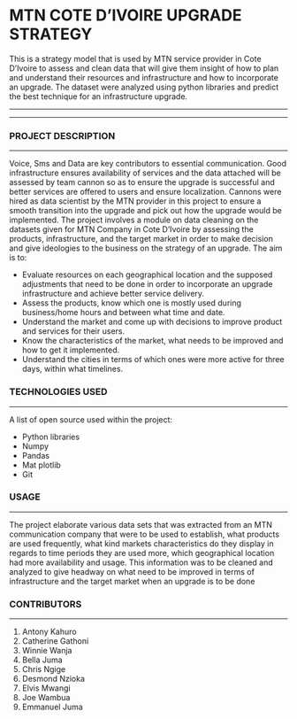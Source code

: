 

# MTN COTE D’IVOIRE UPGRADE STRATEGY

This is a strategy model that is used by MTN service provider in Cote D’Ivoire to assess and clean data that will give them insight of how to plan and understand their resources and infrastructure and how to incorporate an upgrade. The dataset were analyzed using python libraries and predict the best technique for an infrastructure upgrade.
 
-------------------------------------------------------------------------------------------------------
-------------------------------------------------------------------------------------------------------
 
### PROJECT DESCRIPTION
***
Voice, Sms and Data are key contributors to essential communication. Good infrastructure ensures availability of services and the data attached will be assessed by team cannon so as to ensure the upgrade is successful and better services are offered to users and ensure localization.
Cannons were hired as data scientist by the MTN provider in this project to ensure a smooth transition into the upgrade and pick out how the upgrade would be implemented.
The project involves a module on data cleaning on the datasets given for MTN Company in Cote D’Ivoire by assessing the products, infrastructure, and the target market in order to make decision and give ideologies to the business on the strategy of an upgrade.
The aim is to:
*  Evaluate resources on each geographical location and the supposed adjustments that need to be done in order to incorporate an upgrade infrastructure and achieve   better service delivery.
*  Assess the products, know which one is mostly used during business/home hours and between what time and date.
*  Understand the market and come up with decisions to improve product and services for their users.
*  Know the characteristics of the market, what needs to be improved and how to get it implemented.
*  Understand the cities in terms of which ones were more active for three days, within what timelines.




### TECHNOLOGIES USED
***
A list of open source used within the project:
 * Python libraries
 * Numpy
 * Pandas
 * Mat plotlib
 * Git
  
### USAGE
***
The project elaborate various data sets that was extracted from an MTN communication company that were to be used to establish, what products are used frequently, what kind markets characteristics do they display in regards to time periods they are used more, which geographical location had more availability and usage. This information was to be cleaned and analyzed to give headway on what need to be improved in terms of infrastructure and the target market when an upgrade is to be done

  
### CONTRIBUTORS
***
1. Antony Kahuro
2. Catherine Gathoni
3. Winnie Wanja
4. Bella Juma
5. Chris Ngige
6. Desmond Nzioka
7. Elvis Mwangi
8. Joe Wambua
9. Emmanuel Juma


